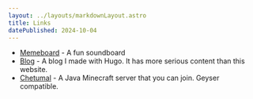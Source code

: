 ```yaml
---
layout: ../layouts/markdownLayout.astro
title: Links
datePublished: 2024-10-04
---
```


- [Memeboard](https://memeboard.yamifrankc.com) - A fun soundboard
- [Blog](https://trigomijes.com) - A blog I made with Hugo. It has more serious content than this website.
- [Chetumal](http://chetumal.xyz) - A Java Minecraft server that you can join. Geyser compatible.

